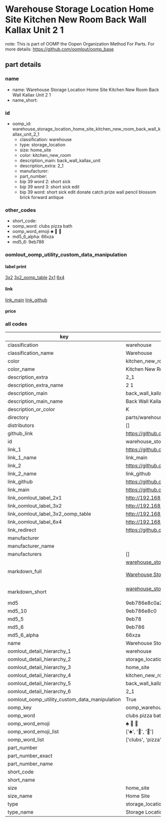 # Warehouse Storage Location Home Site Kitchen New Room Back Wall Kallax Unit 2 1  

note: This is part of OOMP the Oopen Organization Method For Parts. For more details: https://github.com/oomlout/oomp_base

##  part details
  







### name
* name: Warehouse Storage Location Home Site Kitchen New Room Back Wall Kallax Unit 2 1
* name_short: 
### id
* oomp_id: warehouse_storage_location_home_site_kitchen_new_room_back_wall_kallax_unit_2_1
  * classification: warehouse
  * type: storage_location
  * size: home_site
  * color: kitchen_new_room
  * description_main: back_wall_kallax_unit
  * description_extra: 2_1
  * manufacturer: 
  * part_number: 
  * bip 39 word 2: short sick
  * bip 39 word 3: short sick edit
  * bip 39 word: short sick edit donate catch prize wall pencil blossom brick forward antique

### other_codes
* short_code: 
* oomp_word: clubs pizza bath
* oomp_word_emoji :clubs: :pizza: :bath:
* md5_6_alpha: 66xza
* md5_6: 9eb786






### oomlout_oomp_utility_custom_data_manipulation
#### label print
[3x2](http://192.168.1.245:1112/?label=oomp%2066xza)
[3x2_oomp_table](http://192.168.1.108:1112/?label=oomp%2066xza)
[2x1](http://192.168.1.242:1112/?label=oomp%2066xza)
[6x4](http://192.168.1.55:1112/?label=oomp%2066xza)    

#### link

[link_main](https://github.com/oomlout/oomlout_oomp_version_1_messy/tree/main/parts/warehouse_storage_location_home_site_kitchen_new_room_back_wall_kallax_unit_2_1) [link_github](https://github.com/oomlout/oomlout_oomp_version_1_messy/tree/main/parts/warehouse_storage_location_home_site_kitchen_new_room_back_wall_kallax_unit_2_1)                             

#### price







### all codes 
| key | value |  
| --- | --- |  
| classification | warehouse |  
| classification_name | Warehouse |  
| color | kitchen_new_room |  
| color_name | Kitchen New Room |  
| description_extra | 2_1 |  
| description_extra_name | 2 1 |  
| description_main | back_wall_kallax_unit |  
| description_main_name | Back Wall Kallax Unit |  
| description_or_color | K  |  
| directory | parts/warehouse_storage_location_home_site_kitchen_new_room_back_wall_kallax_unit_2_1 |  
| distributors | [] |  
| github_link | https://github.com/oomlout/oomlout_oomp_part_src/tree/main/parts/warehouse_storage_location_home_site_kitchen_new_room_back_wall_kallax_unit_2_1 |  
| id | warehouse_storage_location_home_site_kitchen_new_room_back_wall_kallax_unit_2_1 |  
| link_1 | https://github.com/oomlout/oomlout_oomp_version_1_messy/tree/main/parts/warehouse_storage_location_home_site_kitchen_new_room_back_wall_kallax_unit_2_1 |  
| link_1_name | link_main |  
| link_2 | https://github.com/oomlout/oomlout_oomp_version_1_messy/tree/main/parts/warehouse_storage_location_home_site_kitchen_new_room_back_wall_kallax_unit_2_1 |  
| link_2_name | link_github |  
| link_github | https://github.com/oomlout/oomlout_oomp_version_1_messy/tree/main/parts/warehouse_storage_location_home_site_kitchen_new_room_back_wall_kallax_unit_2_1 |  
| link_main | https://github.com/oomlout/oomlout_oomp_version_1_messy/tree/main/parts/warehouse_storage_location_home_site_kitchen_new_room_back_wall_kallax_unit_2_1 |  
| link_oomlout_label_2x1 | http://192.168.1.242:1112/?label=oomp%2066xza |  
| link_oomlout_label_3x2 | http://192.168.1.245:1112/?label=oomp%2066xza |  
| link_oomlout_label_3x2_oomp_table | http://192.168.1.108:1112/?label=oomp%2066xza |  
| link_oomlout_label_6x4 | http://192.168.1.55:1112/?label=oomp%2066xza |  
| link_redirect | https://github.com/oomlout/oomlout_oomp_version_1_messy/tree/main/parts/warehouse_storage_location_home_site_kitchen_new_room_back_wall_kallax_unit_2_1 |  
| manufacturer |  |  
| manufacturer_name |  |  
| manufacturers | [] |  
| markdown_full | [warehouse_storage_location_home_site_kitchen_new_room_back_wall_kallax_unit_2_1](none)<br>[](none)<br>[Warehouse Storage Location Home Site Kitchen New Room Back Wall Kallax Unit 2 1](none)<br><br> |  
| markdown_short | [warehouse_storage_location_home_site_kitchen_new_room_back_wall_kallax_unit_2_1](none)<br><br> |  
| md5 | 9eb786e8c0a2bed6ad1204108cf1f636 |  
| md5_10 | 9eb786e8c0 |  
| md5_5 | 9eb78 |  
| md5_6 | 9eb786 |  
| md5_6_alpha | 66xza |  
| name | Warehouse Storage Location Home Site Kitchen New Room Back Wall Kallax Unit 2 1 |  
| oomlout_detail_hierarchy_1 | warehouse |  
| oomlout_detail_hierarchy_2 | storage_location |  
| oomlout_detail_hierarchy_3 | home_site |  
| oomlout_detail_hierarchy_4 | kitchen_new_room |  
| oomlout_detail_hierarchy_5 | back_wall_kallax_unit |  
| oomlout_detail_hierarchy_6 | 2_1 |  
| oomlout_oomp_utility_custom_data_manipulation | True |  
| oomp_key | oomp_warehouse_storage_location_home_site_kitchen_new_room_back_wall_kallax_unit_2_1 |  
| oomp_word | clubs pizza bath |  
| oomp_word_emoji | :clubs: :pizza: :bath: |  
| oomp_word_emoji_list | [':clubs:', ':pizza:', ':bath:'] |  
| oomp_word_list | ['clubs', 'pizza', 'bath'] |  
| part_number |  |  
| part_number_exact |  |  
| part_number_name |  |  
| short_code |  |  
| short_name |  |  
| size | home_site |  
| size_name | Home Site |  
| type | storage_location |  
| type_name | Storage Location |  

